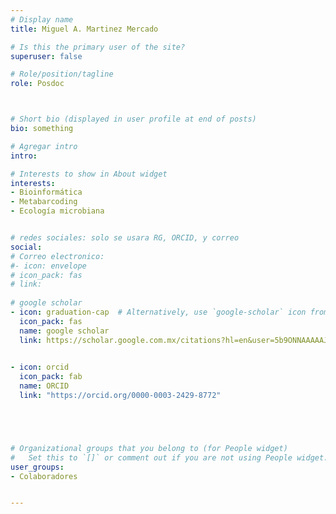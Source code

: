 ```yaml
---
# Display name
title: Miguel A. Martinez Mercado

# Is this the primary user of the site?
superuser: false

# Role/position/tagline
role: Posdoc



# Short bio (displayed in user profile at end of posts)
bio: something

# Agregar intro
intro: 

# Interests to show in About widget
interests: 
- Bioinformática
- Metabarcoding
- Ecología microbiana


# redes sociales: solo se usara RG, ORCID, y correo
social:
# Correo electronico:
#- icon: envelope
# icon_pack: fas
# link: 
  
# google scholar
- icon: graduation-cap  # Alternatively, use `google-scholar` icon from `ai` icon pack
  icon_pack: fas
  name: google scholar
  link: https://scholar.google.com.mx/citations?hl=en&user=5b9ONNAAAAAJ
  

- icon: orcid
  icon_pack: fab
  name: ORCID
  link: "https://orcid.org/0000-0003-2429-8772"





# Organizational groups that you belong to (for People widget)
#   Set this to `[]` or comment out if you are not using People widget.
user_groups:
- Colaboradores


---
```


